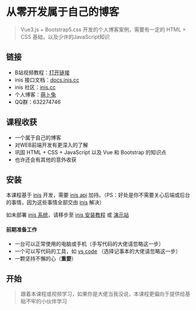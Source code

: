 # 从零开发属于自己的博客

> Vue3.js + Bootstrap5.css 开发的个人博客案例，需要有一定的 HTML + CSS 基础，以及少许的JavaScript知识

## 链接

* B站视频教程：[打开链接](//space.bilibili.com/10812729/video)   
* inis 接口文档：[docs.inis.cc](//docs.inis.cc)   
* inis 社区：[inis.cc](//inis.cc)   
* 个人博客：[萌卜兔](//inis.cn)   
* QQ群：632274746

## 课程收获

* 一个属于自己的博客
* 对WEB前端开发有更深入的了解
* 巩固 HTML + CSS + JavaScript 以及 Vue 和 Bootstrap 的知识点
* 也许还会有其他的意外收获

## 安装

本课程基于 [inis](//inis.cc) 开发，需要 [inis api](//docs.inis.cc) 加持。（PS：好处是你不需要关心后端或后台的事情，因为这些事情全部交由 [inis](//inis.cc) 解决）   

如未部署 [inis 系统](//inis.cc)，请移步至 [inis 安装教程](//inis.cn/article/1.html) 或 [演示站](//test.inis.cn)

#### 前期准备工作

* 一台可以正常使用的电脑或手机（手写代码的大佬请忽略这一步）
* 一个可以写代码的工具，如 [vs code](//code.visualstudio.com) （选择记事本的大佬请忽略这一步）
* 一颗坚持不懈的心（**重要**）

## 开始

> 跟着本课程或视频学习，如果你是大佬当我没说，本课程更偏向于提供给基础不牢的小伙伴学习
